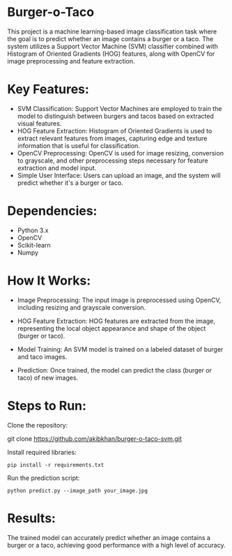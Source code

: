 # Burger-o-Taco
This project is a machine learning-based image classification task where the goal is to predict whether an image contains a burger or a taco. The system utilizes a Support Vector Machine (SVM) classifier combined with Histogram of Oriented Gradients (HOG) features, along with OpenCV for image preprocessing and feature extraction.

# Key Features:
- SVM Classification: Support Vector Machines are employed to train the model to distinguish between burgers and tacos based on extracted visual features.
- HOG Feature Extraction: Histogram of Oriented Gradients is used to extract relevant features from images, capturing edge and texture information that is useful for classification.
- OpenCV Preprocessing: OpenCV is used for image resizing, conversion to grayscale, and other preprocessing steps necessary for feature extraction and model input.
- Simple User Interface: Users can upload an image, and the system will predict whether it's a burger or taco.

# Dependencies:

- Python 3.x
- OpenCV
- Scikit-learn
- Numpy

# How It Works:

- Image Preprocessing: The input image is preprocessed using OpenCV, including resizing and grayscale conversion.

- HOG Feature Extraction: HOG features are extracted from the image, representing the local object appearance and shape of the object (burger or taco).

- Model Training: An SVM model is trained on a labeled dataset of burger and taco images.

- Prediction: Once trained, the model can predict the class (burger or taco) of new images.

# Steps to Run:

Clone the repository:

git clone https://github.com/akibkhan/burger-o-taco-svm.git 


Install required libraries:

`` pip install -r requirements.txt ``
 

Run the prediction script:

`` python predict.py --image_path your_image.jpg ``

# Results:

The trained model can accurately predict whether an image contains a burger or a taco, achieving good performance with a high level of accuracy.

